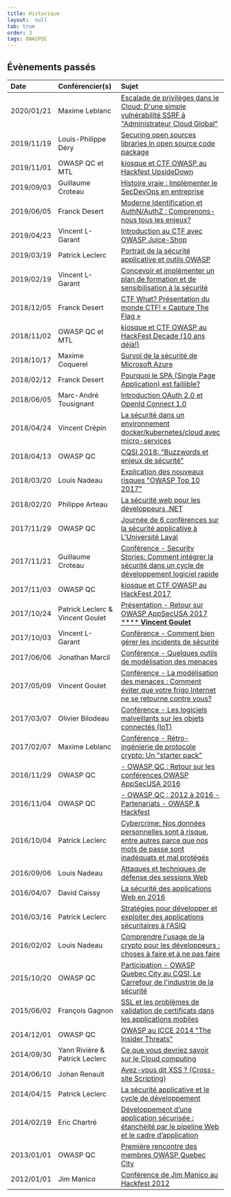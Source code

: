 ```yaml
---
title: Historique
layout:  null
tab: true
order: 3
tags: OWASPQC
---
```


## Évènements passés ##

|Date      | Conférencier(s) | Sujet |
|:---------|:---------------|:-------|
|2020/01/21|Maxime Leblanc|[Escalade de privilèges dans le Cloud: D'une simple vulnérabilité SSRF à "Administrateur Cloud Global"](historique/20200121.md)|
|2019/11/19|Louis-Philippe Déry|[Securing open sources libraries in open source code package](historique/20191119.md)|
|2019/11/01|OWASP QC et MTL|[kiosque et CTF OWASP au Hackfest UpsideDown](historique/20191101.md)|
|2019/09/03|Guillaume Croteau|[Histoire vraie : Implémenter le SecDevOps en entreprise](historique/20190903.md)|
|2019/06/05|Franck Desert|[Moderne Identification et AuthN/AuthZ : Comprenons-nous tous les enjeux?](historique/20190605.md)|
|2019/04/23|Vincent L-Garant|[Introduction au CTF avec OWASP Juice-Shop](historique/20190423.md)|
|2019/03/19|Patrick Leclerc|[Portrait de la sécurité applicative et outils OWASP](historique/20190319.md)|
|2019/02/19|Vincent L-Garant|[Concevoir et implémenter un plan de formation et de sensibilisation à la sécurité](historique/20190219.md)|
|2018/12/05|Franck Desert|[CTF What? Présentation du monde CTF\! « Capture The Flag »](historique/20181205.md.md)|
|2018/11/02|OWASP QC et MTL|[kiosque et CTF OWASP au HackFest Decade (10 ans déjà\!)](historique/20181102.md)|
|2018/10/17|Maxime Coquerel|[Survol de la sécurité de Microsoft Azure](historique/20181017.md)|
|2018/02/12|Franck Desert|[Pourquoi le SPA (Single Page Application) est faillible?](historique/20180212.md)|
|2018/06/05|Marc-André Tousignant|[Introduction OAuth 2.0 et OpenId Connect 1.0](historique/20180605.md)|
|2018/04/24|Vincent Crépin|[La sécurité dans un environnement docker/kubernetes/cloud avec micro-services](historique/20180424.md)|
|2018/04/13|OWASP QC|[CQSI 2018: "Buzzwords et enjeux de sécurité"](historique/20180413.md)|
|2018/03/20|Louis Nadeau|[Explication des nouveaux risques "OWASP Top 10 2017"](historique/20180320_2.md)|
|2018/02/20|Philippe Arteau|[La sécurité web pour les développeurs .NET](historique/20180320_1.md)|
|2017/11/29|OWASP QC|[Journée de 6 conférences sur la sécurité applicative à L'Université Laval](historique/20171129.md)|
|2017/11/21|Guillaume Croteau|[Conférence - Security Stories: Comment intégrer la sécurité dans un cycle de développement logiciel rapide](historique/20171121.md)|
|2017/11/03|OWASP QC|[kiosque et CTF OWASP au HackFest 2017](historique/20171103.md)|
|2017/10/24|Patrick Leclerc & Vincent Goulet|[Présentation - Retour sur OWASP AppSecUSA 2017 ****  **Vincent Goulet** ](historique/20171024.md)|
|2017/10/03|Vincent L-Garant|[Conférence - Comment bien gérer les incidents de sécurité](historique/20171003.md)|
|2017/06/06|Jonathan Marcil|[Conférence - Quelques outils de modélisation des menaces](historique/20170606.md)|
|2017/05/09|Vincent Goulet|[Conférence - La modélisation des menaces : Comment éviter que votre frigo Internet ne se retourne contre vous?](historique/20170509.md)|
|2017/03/07|Olivier Bilodeau|[Conférence - Les logiciels malveillants sur les objets connectés (IoT)](historique/20170307.md)|
|2017/02/07|Maxime Leblanc|[Conférence - Rétro-ingénierie de protocole crypto: Un "starter pack"](historique/20170207.md)|
|2016/11/29|OWASP QC|[ - OWASP QC : Retour sur les conférences OWASP AppSecUSA 2016](historique/20161129.md)|
|2016/11/04|OWASP QC|[ - OWASP QC : 2012 à 2016 - Partenariats - OWASP & Hackfest](historique/20161104.md)|
|2016/10/04|Patrick Leclerc|[Cybercrime: Nos données personnelles sont à risque, entre autres parce que nos mots de passe sont inadéquats et mal protégés](historique/20161004.md)|
|2016/09/06|Louis Nadeau |[Attaques et techniques de défense des sessions Web](historique/20160906.md)|
|2016/04/07|David Caissy|[La sécurité des applications Web en 2016](historique/20160407.md)|
|2016/03/16|Patrick Leclerc|[Stratégies pour développer et exploiter des applications sécuritaires à l'ASIQ](historique/20160316.md)|
|2016/02/02|Louis Nadeau |[Comprendre l'usage de la crypto pour les développeurs : choses à faire et à ne pas faire](historique/20160202.md)|
|2015/10/20|OWASP QC|[Participation - OWASP Quebec City au CQSI, Le Carrefour de l'industrie de la sécurité](historique/20151020.md)|
|2015/06/02|François Gagnon |[SSL et les problèmes de validation de certificats dans les applications mobiles](historique/20150602.md)|
|2014/12/01|OWASP QC|[OWASP au ICCE 2014 "The Insider Threats"](historique/20141201.md)|
|2014/09/30|Yann Rivière & Patrick Leclerc|[Ce que vous devriez savoir sur le Cloud computing](historique/20140930.md)|
|2014/06/10|Johan Renault|[Avez-vous dit XSS ? (Cross-site Scripting)](historique/20140610.md)|
|2014/04/15|Patrick Leclerc|[La sécurité applicative et le cycle de développement](historique/20140415.md)|
|2014/02/19|Eric Chartré|[Développement d’une application sécurisée : étanchéité par le pipeline Web et le cadre d’application](historique/20140219.md)|
|2013/01/01|OWASP QC|[Première rencontre des membres OWASP Quebec City](historique/20130101.md)|
|2012/01/01|Jim Manico|[Conférence de Jim Manico au Hackfest 2012](historique/20120101.md)|
